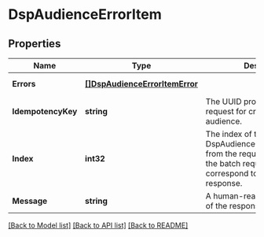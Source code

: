 # DspAudienceErrorItem

## Properties
Name | Type | Description | Notes
------------ | ------------- | ------------- | -------------
**Errors** | [**[]DspAudienceErrorItemError**](DspAudienceErrorItemError.md) |  | [default to null]
**IdempotencyKey** | **string** | The UUID provided in the request for creation of this audience. | [default to null]
**Index** | **int32** | The index of the DspAudienceCreateRequestItem from the request, e.g. 1st item in the batch request will correspond to index 0 in the response. | [default to null]
**Message** | **string** | A human-readable description of the response. | [default to null]

[[Back to Model list]](../README.md#documentation-for-models) [[Back to API list]](../README.md#documentation-for-api-endpoints) [[Back to README]](../README.md)

